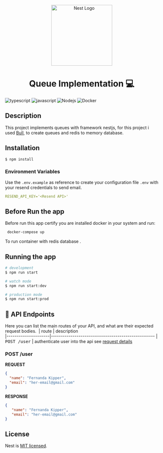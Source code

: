 [JAVASCRIPT__BADGE]: https://img.shields.io/badge/Javascript-000?style=for-the-badge&logo=javascript
[TYPESCRIPT__BADGE]: https://img.shields.io/badge/typescript-D4FAFF?style=for-the-badge&logo=typescript
[NodeJS]: https://img.shields.io/badge/node.js-6DA55F?style=for-the-badge&logo=node.js&logoColor=white
[Docker]:https://img.shields.io/badge/docker-%230db7ed.svg?style=for-the-badge&logo=docker&logoColor=white
<p align="center">
  <a href="http://nestjs.com/" target="blank">
    <img src="https://nestjs.com/img/logo-small.svg" width="200" alt="Nest Logo" />
  </a>
</p>

[circleci-image]: https://img.shields.io/circleci/build/github/nestjs/nest/master?token=abc123def456
[circleci-url]: https://circleci.com/gh/nestjs/nest

 <h1 align="center" style="font-weight: bold;">Queue Implementation 💻</h1>

![typescript][TYPESCRIPT__BADGE]
![javascript][JAVASCRIPT__BADGE]
![Nodejs]
![Docker]

## Description

This project implements queues with framework nestjs, for this project i used [Bull](https://github.com/OptimalBits/bull), to create queues and redis to memory database.


## Installation

```bash
$ npm install
```
<h3> Environment Variables</h2>

Use the `.env.example` as reference to create your configuration file `.env` with your resend credentials to send email.

```yaml
RESEND_API_KEY='<Resend API>'
```

## Before Run the app
Before run this app certify you are installed docker in your system and run:
```bash
 docker-compose up
```
To run container with redis database .
## Running the app

```bash
# development
$ npm run start

# watch mode
$ npm run start:dev

# production mode
$ npm run start:prod
```


<h2 id="routes">📍 API Endpoints</h2>

Here you can list the main routes of your API, and what are their expected request bodies.
​
| route               | description                                          
|----------------------|-----------------------------------------------------
| <kbd>POST /user</kbd>     | authenticate user into the api see [request details](#post-auth-detail)



<h3 id="post-auth-detail">POST /user</h3>

**REQUEST**
```json
{
  "name": "Fernanda Kipper",
  "email": "her-email@gmail.com"
}
```

**RESPONSE**
```json
{
   "name": "Fernanda Kipper",
   "email": "her-email@gmail.com"
}
```
## License

Nest is [MIT licensed](LICENSE).
